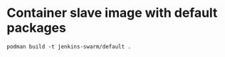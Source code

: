 # Container slave image with default packages

```console
podman build -t jenkins-swarm/default .
```


